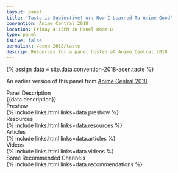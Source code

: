 ```yaml
---
layout: panel
title: 'Taste is Subjective! or: How I Learned To Anime Good'
convention: Anime Central 2018
location: Friday 4:15PM in Panel Room 8
type: panel
isLive: false
permalink: /acen-2018/taste
descrip: Resources for a panel hosted at Anime Central 2018
---
```


{% assign data = site.data.convention-2018-acen.taste %}

An earlier version of this panel from <a href="/animeboston-2018/taste">Anime Central 2018</a>

<div class="manga-header">Panel Description</div>
<div class="panel-description">{{data.description}}</div>

<div class="manga-header">Preshow</div>
{% include links.html links=data.preshow %}

<div class="manga-header">Resources</div>
{% include links.html links=data.resources %}

<div class="manga-header"> Articles </div>
{% include links.html links=data.articles %}

<div class="manga-header"> Videos </div>
{% include links.html links=data.videos %}

<div class="manga-header"> Some Recommended Channels </div>
{% include links.html links=data.recommendations %}

